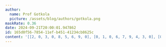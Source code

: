 ```yaml
---
author:
  name: Prof Gotkola
  picture: /assets/blog/authors/gotkola.png
maskRate: 0.36
date: 2024-09-21T20:00:01.947862
id: 165d0f56-7854-11ef-b451-41234cb8625c
content: '[[2, 0, 3, 0, 8, 5, 6, 9, 0], [0, 1, 0, 6, 7, 9, 4, 3, 0], [0, 7, 0, 0, 0, 2, 8, 0, 5], [4, 0, 7, 9, 2, 8, 1, 5, 6], [0, 0, 2, 3, 5, 0, 9, 0, 8], [9, 0, 5, 0, 1, 6, 2, 0, 3], [0, 0, 0, 0, 0, 1, 0, 8, 9], [8, 2, 4, 0, 9, 0, 3, 6, 1], [7, 9, 1, 8, 6, 3, 0, 2, 0]]'
---
```

